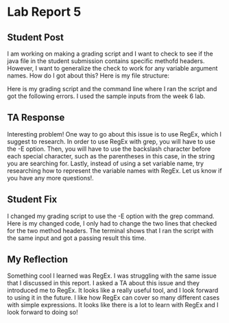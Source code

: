 # Lab Report 5
## Student Post
I am working on making a grading script and I want to check to see if the java file in the student submission contains specific methofd headers. However, I want to generalize the check to work for any variable argument names. How do I got about this?
Here is my file structure:

Here is my grading script and the command line where I ran the script and got the following errors. I used the sample inputs from the week 6 lab.
## TA Response
Interesting problem! One way to go about this issue is to use RegEx, which I suggest to research. In order to use RegEx with grep, you will have to use the -E option. Then, you will have to use the backslash character before each special character, such as the parentheses in this case, in the string you are searching for. Lastly, instead of using a set variable name, try researching how to represent the variable names with RegEx. Let us know if you have any more questions!.

## Student Fix
I changed my grading script to use the -E option with the grep command. Here is my changed code, I only had to change the two lines that checked for the two method headers. The terminal shows that I ran the script with the same input and got a passing result this time.

## My Reflection
Something cool I learned was RegEx. I was struggling with the same issue that I discussed in this report. I asked a TA about this issue and they introduced me to RegEx. It looks like a really useful tool, and I look forward to using it in the future. I like how RegEx can cover so many different cases with simple expressions. It looks like there is a lot to learn with RegEx and I look forward to doing so!
